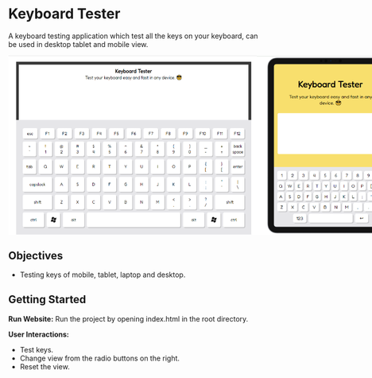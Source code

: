 # Keyboard Tester

A keyboard testing application which test all the keys on your keyboard, can be used in desktop tablet and mobile view.


<div style="display:flex;">
    <img src="screenshots/Capture1.PNG" alt="Screenshot 1" width="500">
    <img src="screenshots/Capture2.PNG" alt="Screenshot 2" width="300">
    <img src="screenshots/Capture3.PNG" alt="Screenshot 3" width="200">
</div>

## Objectives

- Testing keys of mobile, tablet, laptop and desktop.

## Getting Started

**Run Website:**
Run the project by opening index.html in the root directory.

**User Interactions:**

- Test keys.
- Change view from the radio buttons on the right.
- Reset the view.
